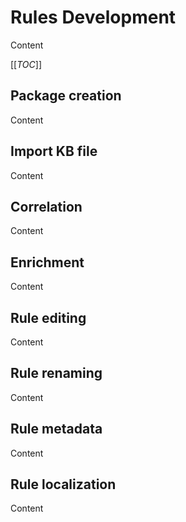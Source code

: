 ﻿# Rules Development

Content

[[_TOC_]]

## Package creation

Content

## Import KB file

Content

## Correlation

Content

## Enrichment

Content

## Rule editing

Content

## Rule renaming

Content

## Rule metadata

Content

## Rule localization

Content
